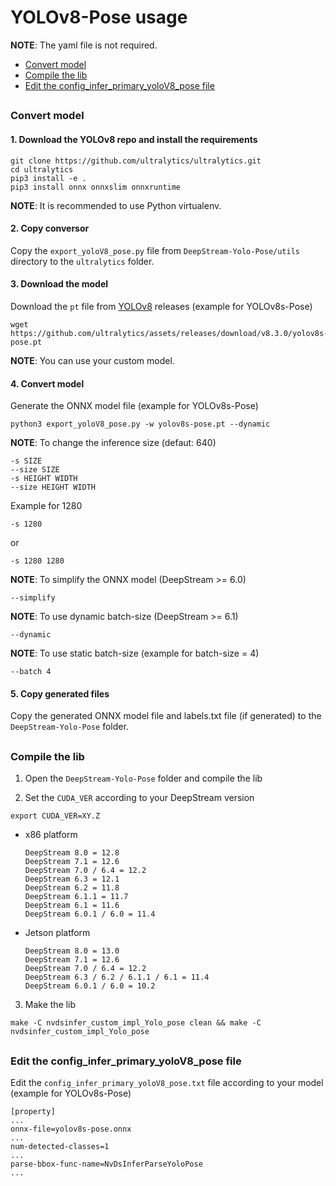 # YOLOv8-Pose usage

**NOTE**: The yaml file is not required.

* [Convert model](#convert-model)
* [Compile the lib](#compile-the-lib)
* [Edit the config_infer_primary_yoloV8_pose file](#edit-the-config_infer_primary_yolov8_pose-file)

##

### Convert model

#### 1. Download the YOLOv8 repo and install the requirements

```
git clone https://github.com/ultralytics/ultralytics.git
cd ultralytics
pip3 install -e .
pip3 install onnx onnxslim onnxruntime
```

**NOTE**: It is recommended to use Python virtualenv.

#### 2. Copy conversor

Copy the `export_yoloV8_pose.py` file from `DeepStream-Yolo-Pose/utils` directory to the `ultralytics` folder.

#### 3. Download the model

Download the `pt` file from [YOLOv8](https://github.com/ultralytics/assets/releases/) releases (example for YOLOv8s-Pose)

```
wget https://github.com/ultralytics/assets/releases/download/v8.3.0/yolov8s-pose.pt
```

**NOTE**: You can use your custom model.

#### 4. Convert model

Generate the ONNX model file (example for YOLOv8s-Pose)

```
python3 export_yoloV8_pose.py -w yolov8s-pose.pt --dynamic
```

**NOTE**: To change the inference size (defaut: 640)

```
-s SIZE
--size SIZE
-s HEIGHT WIDTH
--size HEIGHT WIDTH
```

Example for 1280

```
-s 1280
```

or

```
-s 1280 1280
```

**NOTE**: To simplify the ONNX model (DeepStream >= 6.0)

```
--simplify
```

**NOTE**: To use dynamic batch-size (DeepStream >= 6.1)

```
--dynamic
```

**NOTE**: To use static batch-size (example for batch-size = 4)

```
--batch 4
```

#### 5. Copy generated files

Copy the generated ONNX model file and labels.txt file (if generated) to the `DeepStream-Yolo-Pose` folder.

##

### Compile the lib

1. Open the `DeepStream-Yolo-Pose` folder and compile the lib

2. Set the `CUDA_VER` according to your DeepStream version

```
export CUDA_VER=XY.Z
```

* x86 platform

  ```
  DeepStream 8.0 = 12.8
  DeepStream 7.1 = 12.6
  DeepStream 7.0 / 6.4 = 12.2
  DeepStream 6.3 = 12.1
  DeepStream 6.2 = 11.8
  DeepStream 6.1.1 = 11.7
  DeepStream 6.1 = 11.6
  DeepStream 6.0.1 / 6.0 = 11.4
  ```

* Jetson platform

  ```
  DeepStream 8.0 = 13.0
  DeepStream 7.1 = 12.6
  DeepStream 7.0 / 6.4 = 12.2
  DeepStream 6.3 / 6.2 / 6.1.1 / 6.1 = 11.4
  DeepStream 6.0.1 / 6.0 = 10.2
  ```

3. Make the lib

```
make -C nvdsinfer_custom_impl_Yolo_pose clean && make -C nvdsinfer_custom_impl_Yolo_pose
```

##

### Edit the config_infer_primary_yoloV8_pose file

Edit the `config_infer_primary_yoloV8_pose.txt` file according to your model (example for YOLOv8s-Pose)

```
[property]
...
onnx-file=yolov8s-pose.onnx
...
num-detected-classes=1
...
parse-bbox-func-name=NvDsInferParseYoloPose
...
```

